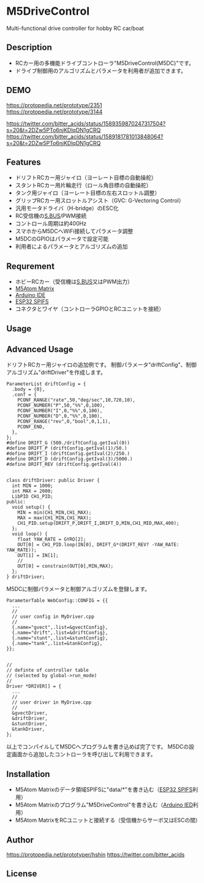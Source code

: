 # M5DriveControl
Multi-functional drive controller for hobby RC car/boat

## Description

- RCカー用の多機能ドライブコントローラ"M5DriveControl(M5DC)"です。
- ドライブ制御用のアルゴリズムとパラメータを利用者が追加できます。


## DEMO

https://protopedia.net/prototype/2351
https://protopedia.net/prototype/3144

https://twitter.com/bitter_acids/status/1589359870247317504?s=20&t=2DZw5PTo6njKDlqDN1gCRQ
https://twitter.com/bitter_acids/status/1589181781013848064?s=20&t=2DZw5PTo6njKDlqDN1gCRQ


## Features

- ドリフトRCカー用ジャイロ（ヨーレート目標の自動操舵）
- スタントRCカー用片輪走行（ロール角目標の自動操舵）
- タンク用ジャイロ（ヨーレート目標の左右スロットル調整）
- グリップRCカー用スロットルアシスト（GVC: G-Vectoring Control）
- 汎用モータドライバ（H-bridge）のESC化
- RC受信機の[S.BUS](https://ja.wikipedia.org/wiki/S.BUS)/PWM接続
- コントロール周期は約400Hz
- スマホからM5DCへWiFi接続してパラメータ調整
- M5DCのGPIOはパラメータで設定可能
- 利用者によるパラメータとアルゴリズムの追加


## Requrement

- ホビーRCカー（受信機は[S.BUS](https://ja.wikipedia.org/wiki/S.BUS)又はPWM出力）
- [M5Atom Matrix](https://docs.m5stack.com/en/core/atom_matrix)
- [Arduino IDE](https://www.arduino.cc/en/software)
- [ESP32 SPIFS](https://github.com/me-no-dev/arduino-esp32fs-plugin)
- コネクタとワイヤ（コントローラGPIOとRCユニットを接続）


## Usage


## Advanced Usage
ドリフトRCカー用ジャイロの追加例です。
制御パラメータ"driftConfig"、制御アルゴリズム"driftDriver"を作成します。
```
ParameterList driftConfig = {
  .body = {0},
  .conf = {
    PCONF_RANGE("rate",50,"deg/sec",10,720,10),
    PCONF_NUMBER("P",50,"%%",0,100),
    PCONF_NUMBER("I",0,"%%",0,100),
    PCONF_NUMBER("D",0,"%%",0,100),
    PCONF_RANGE("rev",0,"bool",0,1,1),
    PCONF_END,
  },
};
#define DRIFT_G (500./driftConfig.getIval(0))
#define DRIFT_P (driftConfig.getIval(1)/50.)
#define DRIFT_I (driftConfig.getIval(2)/250.)
#define DRIFT_D (driftConfig.getIval(3)/5000.)
#define DRIFT_REV (driftConfig.getIval(4))


class driftDriver: public Driver {
  int MIN = 1000;
  int MAX = 2000;
  LibPID CH1_PID;
public:
  void setup() {
    MIN = min(CH1_MIN,CH1_MAX);
    MAX = max(CH1_MIN,CH1_MAX);
    CH1_PID.setup(DRIFT_P,DRIFT_I,DRIFT_D,MIN,CH1_MID,MAX,400);
  };
  void loop() {
    float YAW_RATE = GYRO[2];
    OUT[0] = CH1_PID.loop(IN[0], DRIFT_G*(DRIFT_REV? -YAW_RATE: YAW_RATE));
    OUT[1] = IN[1];
    //
    OUT[0] = constrain(OUT[0],MIN,MAX);
  };
} driftDriver;
```


M5DCに制御パラメータと制御アルゴリズムを登録します。
```
ParameterTable WebConfig::CONFIG = {{
  ...
  //
  // user config in MyDriver.cpp
  //
  {.name="gvect",.list=&gvectConfig},
  {.name="drift",.list=&driftConfig},
  {.name="stunt",.list=&stuntConfig},
  {.name="tank",.list=&tankConfig},
}};


//
// definte of controller table
// (selected by global->run_mode)
//
Driver *DRIVER[] = {
  ...
  //
  // user driver in MyDrive.cpp
  //
  &gvectDriver,
  &driftDriver,
  &stuntDriver,
  &tankDriver,
};
```

以上でコンパイルしてM5DCへプログラムを書き込めば完了です。
M5DCの設定画面から追加したコントローラを呼び出して利用できます。



## Installation

- M5Atom Matrixのデータ領域SPIFSに"data/*"を書き込む（[ESP32 SPIFS](https://github.com/me-no-dev/arduino-esp32fs-plugin)利用）
- M5Atom Matrixのプログラム"M5DriveControl"を書き込む（[Arduino IED](https://www.arduino.cc/en/software)利用）
- M5Atom MatrixをRCユニットと接続する（受信機からサーボ又はESCの間）


## Author
https://protopedia.net/prototyper/hshin
https://twitter.com/bitter_acids


## License


